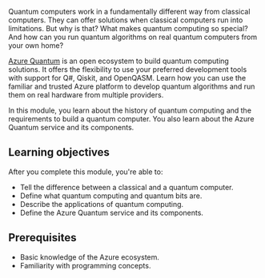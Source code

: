 Quantum computers work in a fundamentally different way from classical computers. They can offer solutions when classical computers run into limitations. But why is that? What makes quantum computing so special? And how can you run quantum algorithms on real quantum computers from your own home?

[Azure Quantum](https://azure.microsoft.com/products/quantum/) is an open ecosystem to build quantum computing solutions. It offers the flexibility to use your preferred development tools with support for Q#, Qiskit, and OpenQASM. Learn how you can use the familiar and trusted Azure platform to develop quantum algorithms and run them on real hardware from multiple providers.

In this module, you learn about the history of quantum computing and the requirements to build a quantum computer. You also learn about the Azure Quantum service and its components.

## Learning objectives

After you complete this module, you're able to:

- Tell the difference between a classical and a quantum computer.
- Define what quantum computing and quantum bits are.
- Describe the applications of quantum computing.
- Define the Azure Quantum service and its components.

## Prerequisites

- Basic knowledge of the Azure ecosystem.
- Familiarity with programming concepts.
